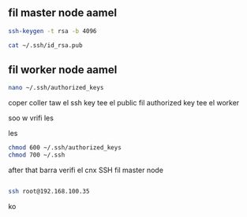 ## fil master node aamel 

````bash
ssh-keygen -t rsa -b 4096
 ````

``` bash
cat ~/.ssh/id_rsa.pub
````

## fil worker node aamel 

`````bash
nano ~/.ssh/authorized_keys

``````

coper coller taw el ssh key tee el public fil authorized key tee el worker 

soo w vrifi les 

les  
```` bash
chmod 600 ~/.ssh/authorized_keys
chmod 700 ~/.ssh

````

after that barra verifi el cnx SSH  fil master node 

`````bash

ssh root@192.168.100.35
 ``````

ko

